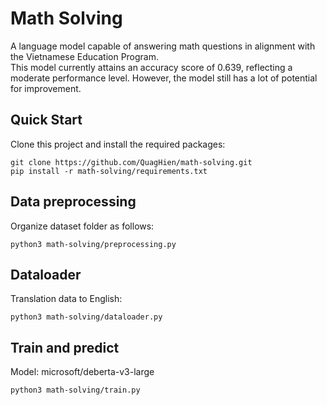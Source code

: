# Math Solving
A language model capable of answering math questions in alignment with the Vietnamese Education Program.  
This model currently attains an accuracy score of 0.639, reflecting a moderate performance level. However, the model still has a lot of potential for improvement.
## Quick Start
Clone this project and install the required packages:
```
git clone https://github.com/QuagHien/math-solving.git
pip install -r math-solving/requirements.txt
```
## Data preprocessing
Organize dataset folder as follows:
```
python3 math-solving/preprocessing.py
 ```
## Dataloader
Translation data to English:
```
python3 math-solving/dataloader.py
```
## Train and predict
Model: microsoft/deberta-v3-large
```
python3 math-solving/train.py
```

